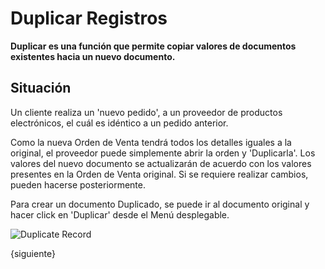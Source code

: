 <!-- add-breadcrumbs -->

# Duplicar Registros

**Duplicar es una función que permite copiar valores de documentos existentes hacia un nuevo documento.**

## Situación

Un cliente realiza un 'nuevo pedido', a un proveedor de productos electrónicos, el cuál es idéntico a un pedido anterior.

Como la nueva Orden de Venta tendrá todos los detalles iguales a la original, el proveedor puede simplemente abrir la orden y 'Duplicarla'. Los valores del nuevo documento se actualizarán de acuerdo con los valores presentes en la Orden de Venta original. Si se requiere realizar cambios, pueden hacerse posteriormente. 

Para crear un documento Duplicado, se puede ir al documento original y hacer click en 'Duplicar' desde el Menú desplegable.

![Duplicate Record](/docs/assets/img/using-erpnext/using-duplicate-record-1.gif)

{siguiente}

<!-- markdown -->